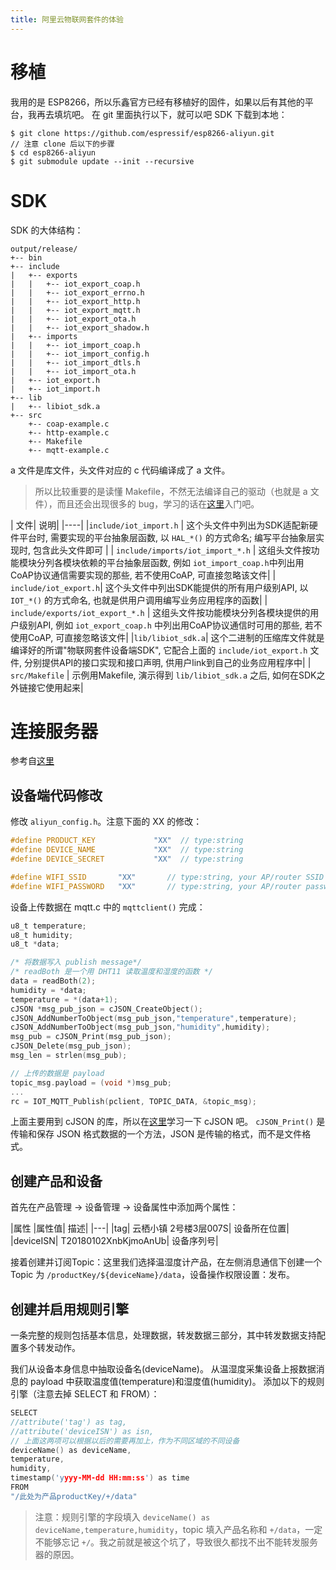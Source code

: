 ```yaml
---
title: 阿里云物联网套件的体验
---
```


# 移植

我用的是 ESP8266，所以乐鑫官方已经有移植好的固件，如果以后有其他的平台，我再去填坑吧。
在 git 里面执行以下，就可以吧 SDK 下载到本地：
<!-- more -->
```
$ git clone https://github.com/espressif/esp8266-aliyun.git
// 注意 clone 后以下的步骤
$ cd esp8266-aliyun
$ git submodule update --init --recursive
```

# SDK

SDK 的大体结构：
```
output/release/
+-- bin
+-- include
|   +-- exports
|   |   +-- iot_export_coap.h
|   |   +-- iot_export_errno.h
|   |   +-- iot_export_http.h
|   |   +-- iot_export_mqtt.h
|   |   +-- iot_export_ota.h
|   |   +-- iot_export_shadow.h
|   +-- imports
|   |   +-- iot_import_coap.h
|   |   +-- iot_import_config.h
|   |   +-- iot_import_dtls.h
|   |   +-- iot_import_ota.h
|   +-- iot_export.h
|   +-- iot_import.h
+-- lib
|   +-- libiot_sdk.a
+-- src
    +-- coap-example.c
    +-- http-example.c
    +-- Makefile
    +-- mqtt-example.c
```
a 文件是库文件，头文件对应的 c 代码编译成了 a 文件。

> 所以比较重要的是读懂 Makefile，不然无法编译自己的驱动（也就是 a 文件），而且还会出现很多的 bug，学习的话在[这里](https://www.jianshu.com/p/bdab2af57c17)入门吧。

| 文件|	说明|
|----|
|`include/iot_import.h`	| 这个头文件中列出为SDK适配新硬件平台时, 需要实现的平台抽象层函数, 以 `HAL_*()` 的方式命名; 编写平台抽象层实现时, 包含此头文件即可 |
| `include/imports/iot_import_*.h` |	这组头文件按功能模块分列各模块依赖的平台抽象层函数, 例如 `iot_import_coap.h`中列出用CoAP协议通信需要实现的那些, 若不使用CoAP, 可直接忽略该文件|
| `include/iot_export.h`|	这个头文件中列出SDK能提供的所有用户级别API, 以 `IOT_*()` 的方式命名, 也就是供用户调用编写业务应用程序的函数|
| `include/exports/iot_export_*.h` |	这组头文件按功能模块分列各模块提供的用户级别API, 例如 `iot_export_coap.h` 中列出用CoAP协议通信时可用的那些, 若不使用CoAP, 可直接忽略该文件|
|`lib/libiot_sdk.a`|	这个二进制的压缩库文件就是编译好的所谓"物联网套件设备端SDK", 它配合上面的 `include/iot_export.h` 文件, 分别提供API的接口实现和接口声明, 供用户link到自己的业务应用程序中|
| `src/Makefile`	| 示例用Makefile, 演示得到 `lib/libiot_sdk.a` 之后, 如何在SDK之外链接它使用起来|


# 连接服务器
参考自[这里](https://help.aliyun.com/document_detail/65255.html?spm=5176.doc30530.6.691.taxvHT)

## 设备端代码修改
修改 `aliyun_config.h`。注意下面的 XX 的修改：
```C
#define PRODUCT_KEY             "XX"  // type:string
#define DEVICE_NAME             "XX"  // type:string
#define DEVICE_SECRET           "XX"  // type:string

#define WIFI_SSID       "XX"       // type:string, your AP/router SSID to config your device networking
#define WIFI_PASSWORD   "XX"       // type:string, your AP/router password
```

设备上传数据在 mqtt.c 中的 `mqttclient()` 完成：
```C
u8_t temperature;
u8_t humidity;
u8_t *data;

/* 将数据写入 publish message*/
/* readBoth 是一个用 DHT11 读取温度和湿度的函数 */
data = readBoth(2);
humidity = *data;
temperature = *(data+1);
cJSON *msg_pub_json = cJSON_CreateObject();
cJSON_AddNumberToObject(msg_pub_json,"temperature",temperature);
cJSON_AddNumberToObject(msg_pub_json,"humidity",humidity);
msg_pub = cJSON_Print(msg_pub_json);
cJSON_Delete(msg_pub_json);
msg_len = strlen(msg_pub);

// 上传的数据是 payload
topic_msg.payload = (void *)msg_pub;
...
rc = IOT_MQTT_Publish(pclient, TOPIC_DATA, &topic_msg);
```
上面主要用到 cJSON 的库，所以在[这里](http://blog.csdn.net/xukai871105/article/details/17094113)学习一下 cJSON 吧。
`cJSON_Print()` 是传输和保存 JSON 格式数据的一个方法，JSON 是传输的格式，而不是文件格式。



## 创建产品和设备
首先在产品管理 -> 设备管理 -> 设备属性中添加两个属性：

|属性	|属性值|	描述|
|---|
|tag|	云栖小镇 2号楼3层007S|	设备所在位置|
|deviceISN|	T20180102XnbKjmoAnUb|	设备序列号| 

接着创建并订阅Topic：这里我们选择温湿度计产品，在左侧消息通信下创建一个 Topic 为 `/productKey/${deviceName}/data`，设备操作权限设置：发布。


## 创建并启用规则引擎
一条完整的规则包括基本信息，处理数据，转发数据三部分，其中转发数据支持配置多个转发动作。

我们从设备本身信息中抽取设备名(deviceName)。
从温湿度采集设备上报数据消息的 payload 中获取温度值(temperature)和湿度值(humidity)。
添加以下的规则引擎（注意去掉 SELECT 和 FROM）：
```C
SELECT
//attribute('tag') as tag,
//attribute('deviceISN') as isn,
// 上面这两项可以根据以后的需要再加上，作为不同区域的不同设备
deviceName() as deviceName,
temperature,
humidity,
timestamp('yyyy-MM-dd HH:mm:ss') as time
FROM
"/此处为产品productKey/+/data"
```

> 注意：规则引擎的字段填入 `deviceName() as deviceName,temperature,humidity`，topic 填入产品名称和 `+/data`，一定不能够忘记 `+/`。我之前就是被这个坑了，导致很久都找不出不能转发服务器的原因。




